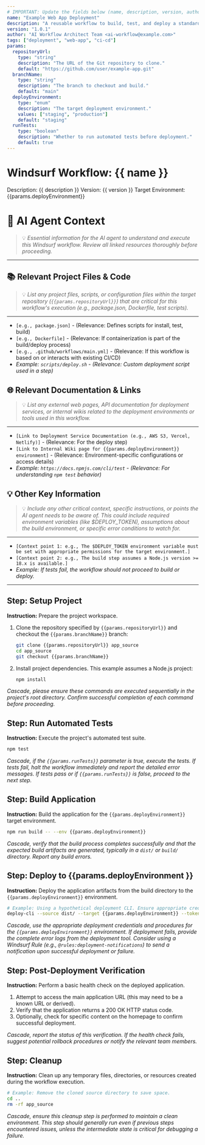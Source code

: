 ```yaml
---
# IMPORTANT: Update the fields below (name, description, version, author, tags, params) to match the specific workflow context and remove this comment.
name: "Example Web App Deployment"
description: "A reusable workflow to build, test, and deploy a standard web application to a specified environment."
version: "1.0.1"
author: "AI Workflow Architect Team <ai-workflow@example.com>"
tags: ["deployment", "web-app", "ci-cd"]
params:
  repositoryUrl:
    type: "string"
    description: "The URL of the Git repository to clone."
    default: "https://github.com/user/example-app.git"
  branchName:
    type: "string"
    description: "The branch to checkout and build."
    default: "main"
  deployEnvironment:
    type: "enum"
    description: "The target deployment environment."
    values: ["staging", "production"]
    default: "staging"
  runTests:
    type: "boolean"
    description: "Whether to run automated tests before deployment."
    default: true
---
```


# Windsurf Workflow: {{ name }}

Description: {{ description }}
Version: {{ version }}
Target Environment: {{params.deployEnvironment}}

# 🤖 AI Agent Context
> 💡 *Essential information for the AI agent to understand and execute this Windsurf workflow. Review all linked resources thoroughly before proceeding.*
---

## 📚 Relevant Project Files & Code
> 💡 *List any project files, scripts, or configuration files within the target repository (`{{params.repositoryUrl}}`) that are critical for this workflow's execution (e.g., package.json, Dockerfile, test scripts).*
---
*   `[e.g., package.json]` - (Relevance: Defines scripts for install, test, build)
*   `[e.g., Dockerfile]` - (Relevance: If containerization is part of the build/deploy process)
*   `[e.g., .github/workflows/main.yml]` - (Relevance: If this workflow is based on or interacts with existing CI/CD)
*   *Example: `scripts/deploy.sh` - (Relevance: Custom deployment script used in a step)*

## 🌐 Relevant Documentation & Links
> 💡 *List any external web pages, API documentation for deployment services, or internal wikis related to the deployment environments or tools used in this workflow.*
---
*   `[Link to Deployment Service Documentation (e.g., AWS S3, Vercel, Netlify)]` - (Relevance: For the deploy step)
*   `[Link to Internal Wiki page for {{params.deployEnvironment}} environment]` - (Relevance: Environment-specific configurations or access details)
*   *Example: `https://docs.npmjs.com/cli/test` - (Relevance: For understanding `npm test` behavior)*

## 💡 Other Key Information
> 💡 *Include any other critical context, specific instructions, or points the AI agent needs to be aware of. This could include required environment variables (like $DEPLOY_TOKEN), assumptions about the build environment, or specific error conditions to watch for.*
---
*   `[Context point 1: e.g., The $DEPLOY_TOKEN environment variable must be set with appropriate permissions for the target environment.]`
*   `[Context point 2: e.g., The build step assumes a Node.js version >= 18.x is available.]`
*   *Example: If tests fail, the workflow should not proceed to build or deploy.*
---

## Step: Setup Project

**Instruction:** Prepare the project workspace.

1.  Clone the repository specified by `{{params.repositoryUrl}}` and checkout the `{{params.branchName}}` branch:
    ```bash
    git clone {{params.repositoryUrl}} app_source
    cd app_source
    git checkout {{params.branchName}}
    ```
2.  Install project dependencies. This example assumes a Node.js project:
    ```bash
    npm install
    ```

*Cascade, please ensure these commands are executed sequentially in the project's root directory. Confirm successful completion of each command before proceeding.*

## Step: Run Automated Tests

**Instruction:** Execute the project's automated test suite.

```bash
npm test
```

*Cascade, if the `{{params.runTests}}` parameter is true, execute the tests. If tests fail, halt the workflow immediately and report the detailed error messages. If tests pass or if `{{params.runTests}}` is false, proceed to the next step.*

## Step: Build Application

**Instruction:** Build the application for the `{{params.deployEnvironment}}` target environment.

```bash
npm run build -- --env {{params.deployEnvironment}}
```

*Cascade, verify that the build process completes successfully and that the expected build artifacts are generated, typically in a `dist/` or `build/` directory. Report any build errors.*

## Step: Deploy to {{params.deployEnvironment }}

**Instruction:** Deploy the application artifacts from the build directory to the `{{params.deployEnvironment}}` environment.

```bash
# Example: Using a hypothetical deployment CLI. Ensure appropriate credentials are available.
deploy-cli --source dist/ --target {{params.deployEnvironment}} --token $DEPLOY_TOKEN
```

*Cascade, use the appropriate deployment credentials and procedures for the `{{params.deployEnvironment}}` environment. If deployment fails, provide the complete error logs from the deployment tool. Consider using a Windsurf Rule (e.g., `@rules:deployment-notifications`) to send a notification upon successful deployment or failure.*

## Step: Post-Deployment Verification

**Instruction:** Perform a basic health check on the deployed application.

1.  Attempt to access the main application URL (this may need to be a known URL or derived).
2.  Verify that the application returns a 200 OK HTTP status code.
3.  Optionally, check for specific content on the homepage to confirm successful deployment.

*Cascade, report the status of this verification. If the health check fails, suggest potential rollback procedures or notify the relevant team members.*

## Step: Cleanup

**Instruction:** Clean up any temporary files, directories, or resources created during the workflow execution.

```bash
# Example: Remove the cloned source directory to save space.
cd ..
rm -rf app_source
```

*Cascade, ensure this cleanup step is performed to maintain a clean environment. This step should generally run even if previous steps encountered issues, unless the intermediate state is critical for debugging a failure.*
